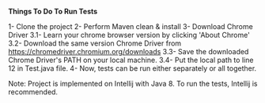 **Things To Do To Run Tests**

1- Clone the project
2- Perform Maven clean & install
3- Download Chrome Driver
    3.1- Learn your chrome browser version by clicking 'About Chrome'
    3.2- Download the same version Chrome Driver from https://chromedriver.chromium.org/downloads
    3.3- Save the downloaded Chrome Driver's PATH on your local machine.
    3.4- Put the local path to line 12 in Test.java file.
4- Now, tests can be run either separately or all together.

Note: Project is implemented on Intellij with Java 8. 
To run the tests, Intellij is recommended.